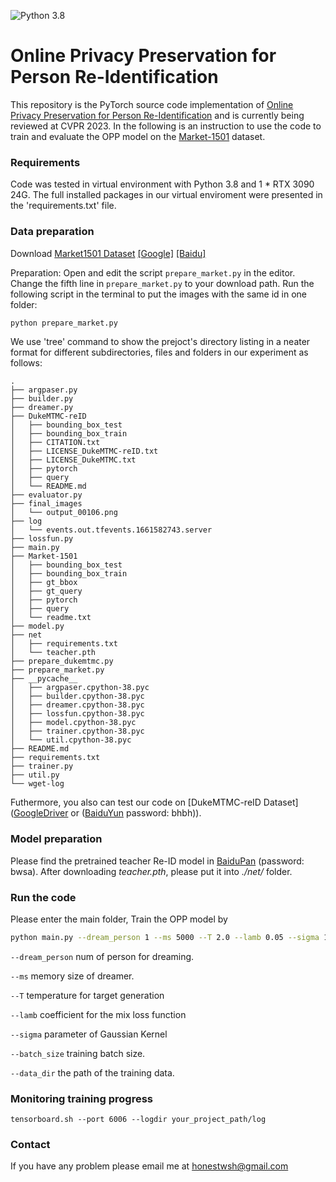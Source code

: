 ![Python 3.8](https://img.shields.io/badge/python-3.8-green.svg)
# Online Privacy Preservation for Person Re-Identification
This repository is the PyTorch source code implementation of 
[Online Privacy Preservation for Person Re-Identification]() and is currently being reviewed at CVPR 2023. In the following is an instruction to use the code
to train and evaluate the OPP model on the [Market-1501](
https://zheng-lab.cecs.anu.edu.au/Project/project_reid.html) dataset.

### Requirements

Code was tested in virtual environment with Python 3.8 and 1 * RTX 3090 24G. 
The full installed packages in our virtual enviroment  were presented in the 'requirements.txt' file. 

### Data preparation
Download [Market1501 Dataset](https://zheng-lab.cecs.anu.edu.au/Project/project_reid.html) [[Google]](https://drive.google.com/file/d/0B8-rUzbwVRk0c054eEozWG9COHM/view) [[Baidu]](https://pan.baidu.com/s/1ntIi2Op)

Preparation: Open and edit the script `prepare_market.py` in the editor. Change the fifth line in `prepare_market.py` to your download path. Run the following script in the terminal to put the images with the same id in one folder:
```bash
python prepare_market.py
```
We use 'tree' command to show the prejoct's directory listing
in a neater format for different subdirectories, files and folders in our experiment as follows:
```
.
├── argpaser.py
├── builder.py
├── dreamer.py
├── DukeMTMC-reID
│   ├── bounding_box_test
│   ├── bounding_box_train
│   ├── CITATION.txt
│   ├── LICENSE_DukeMTMC-reID.txt
│   ├── LICENSE_DukeMTMC.txt
│   ├── pytorch
│   ├── query
│   └── README.md
├── evaluator.py
├── final_images
│   └── output_00106.png
├── log
│   └── events.out.tfevents.1661582743.server
├── lossfun.py
├── main.py
├── Market-1501
│   ├── bounding_box_test
│   ├── bounding_box_train
│   ├── gt_bbox
│   ├── gt_query
│   ├── pytorch
│   ├── query
│   └── readme.txt
├── model.py
├── net
│   ├── requirements.txt
│   └── teacher.pth
├── prepare_dukemtmc.py
├── prepare_market.py
├── __pycache__
│   ├── argpaser.cpython-38.pyc
│   ├── builder.cpython-38.pyc
│   ├── dreamer.cpython-38.pyc
│   ├── lossfun.cpython-38.pyc
│   ├── model.cpython-38.pyc
│   ├── trainer.cpython-38.pyc
│   └── util.cpython-38.pyc
├── README.md
├── requirements.txt
├── trainer.py
├── util.py
└── wget-log

```
Futhermore, you also can test our code on [DukeMTMC-reID Dataset]([GoogleDriver](https://drive.google.com/open?id=1jjE85dRCMOgRtvJ5RQV9-Afs-2_5dY3O) or ([BaiduYun](https://pan.baidu.com/s/1jS0XM7Var5nQGcbf9xUztw) password: bhbh)).
### Model preparation
Please find the pretrained teacher Re-ID model in
[BaiduPan](https://pan.baidu.com/s/15h4UAkAMghtVCZUcz24OFw) (password: bwsa).
After downloading *teacher.pth*, please put it into *./net/* folder.


### Run the code

Please enter the main folder, Train the OPP model by
```bash
python main.py --dream_person 1 --ms 5000 --T 2.0 --lamb 0.05 --sigma 1.0 --batch_size 32  --data_dir your_project_path/OPP-PersonReID/Market-1501/pytorch/
```
`--dream_person` num of person for dreaming.

`--ms` memory size of dreamer.

`--T` temperature for target generation

`--lamb` coefficient for the mix loss function

`--sigma` parameter of Gaussian Kernel

`--batch_size` training batch size.

`--data_dir` the path of the training data.

### Monitoring training progress
```
tensorboard.sh --port 6006 --logdir your_project_path/log
```

### Contact
If you have any problem please email me at honestwsh@gmail.com


